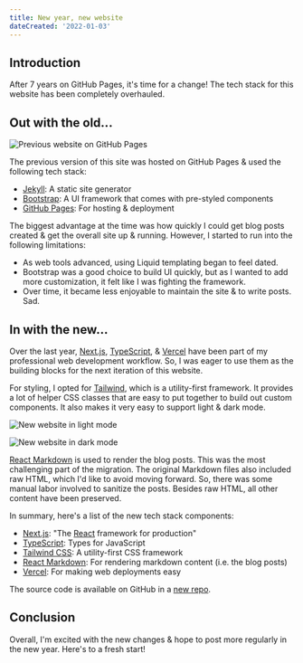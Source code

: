 ```yaml
---
title: New year, new website
dateCreated: '2022-01-03'
---
```


## Introduction

After 7 years on GitHub Pages, it's time for a change! The tech stack for this website has been completely overhauled.

## Out with the old...

![Previous website on GitHub Pages](/images/website-github-pages.png)

The previous version of this site was hosted on GitHub Pages & used the following tech stack:

* [Jekyll](http://jekyllrb.com/): A static site generator
* [Bootstrap](https://getbootstrap.com/): A UI framework that comes with pre-styled components
* [GitHub Pages](https://docs.github.com/en/pages/setting-up-a-github-pages-site-with-jekyll): For hosting & deployment

The biggest advantage at the time was how quickly I could get blog posts created & get the overall site up & running. However, I started to run into the following limitations:

* As web tools advanced, using Liquid templating began to feel dated.
* Bootstrap was a good choice to build UI quickly, but as I wanted to add more customization, it felt like I was fighting the framework.
* Over time, it became less enjoyable to maintain the site & to write posts. Sad.

## In with the new...

Over the last year, [Next.js](https://nextjs.org/), [TypeScript](https://www.typescriptlang.org/), & [Vercel](https://vercel.com/) have been part of my professional web development workflow. So, I was eager to use them as the building blocks for the next iteration of this website.

For styling, I opted for [Tailwind](https://tailwindcss.com/), which is a utility-first framework. It provides a lot of helper CSS classes that are easy to put together to build out custom components. It also makes it very easy to support light & dark mode.

![New website in light mode](/images/new-website-light-mode.png)

![New website in dark mode](/images/new-website-dark-mode.png)

[React Markdown](https://github.com/remarkjs/react-markdown) is used to render the blog posts. This was the most challenging part of the migration. The original Markdown files also included raw HTML, which I'd like to avoid moving forward. So, there was some manual labor involved to sanitize the posts. Besides raw HTML, all other content have been preserved.

In summary, here's a list of the new tech stack components:

* [Next.js](https://nextjs.org/): "The [React](https://reactjs.org/) framework for production"
* [TypeScript](https://www.typescriptlang.org/): Types for JavaScript
* [Tailwind CSS](https://tailwindcss.com/): A utility-first CSS framework
* [React Markdown](https://github.com/remarkjs/react-markdown): For rendering markdown content (i.e. the blog posts)
* [Vercel](https://vercel.com/): For making web deployments easy

The source code is available on GitHub in a [new repo](https://github.com/estherjk/esthermakes.tech).

## Conclusion

Overall, I'm excited with the new changes & hope to post more regularly in the new year. Here's to a fresh start!